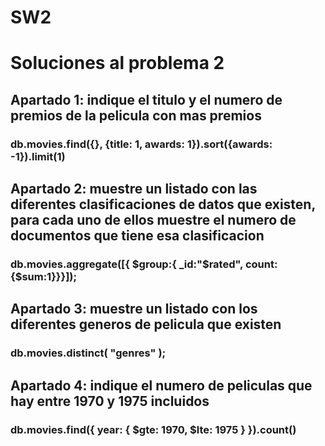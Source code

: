 # SW2
# Soluciones al problema 2

## Apartado 1: indique el titulo y el numero de premios de la pelicula con mas premios
### db.movies.find({}, {title: 1, awards: 1}).sort({awards: -1}).limit(1)  


## Apartado 2: muestre un listado con las diferentes clasificaciones de datos que existen, para cada uno de ellos muestre el numero de documentos que tiene esa clasificacion
### db.movies.aggregate([{ $group:{ _id:"$rated", count: {$sum:1}}}]);



## Apartado 3: muestre un listado con los diferentes generos de pelicula que existen
### db.movies.distinct( "genres"  );



## Apartado 4: indique el numero de peliculas que hay entre 1970 y 1975 incluidos
### db.movies.find({ year: { $gte: 1970, $lte: 1975 } }).count()
